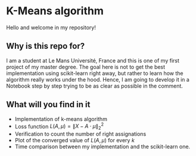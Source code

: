# K-Means algorithm

Hello and welcome in my repository!

## Why is this repo for?

I am a student at Le Mans Université, France and this is one of my first project of my master degree.
The goal here is not to get the best implementation using scikit-learn right away, but rather to learn how the algorithm really works under the hood. Hence, I am going to develop it in a Notebook step by step trying to be as clear as possible in the comment.

## What will you find in it

- Implementation of k-means algorithm 
- Loss function $L(A,\mu)= \| X-A \cdot \mu \|_2^2$
- Verification to count the number of right assignations
- Plot of the converged value of $L(A,\mu)$ for every $k$
- Time comparison between my implementation and the scikit-learn one.
